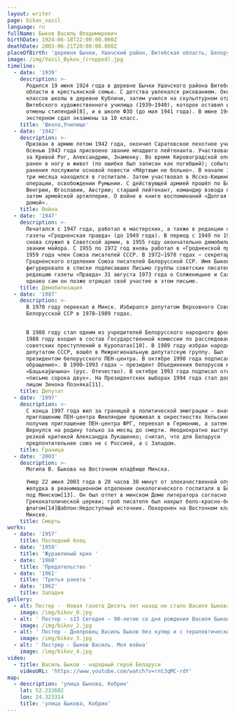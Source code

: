 ```yaml
---
layout: writer
page: bikav_vasil
language: ru
fullName: Быков Василь Владимирович
birthDate: 1924-06-18T22:00:00.000Z
deathDate: 2003-06-21T20:00:00.000Z
placeOfBirth: 'деревня Бычки, Ушачский район, Витебская область, Белорусская ССР, СССР'
image: /img/Vasil_Bykov_(cropped).jpg
timeline:
  - date: '1939'
    description: >-
      Родился 19 июня 1924 года в деревне Бычки Ушачского района Витебской
      области в крестьянской семье. С детства увлекался рисованием. Окончил 8
      классов школы в деревне Кубличи, затем учился на скульптурном отделении
      Витебского художественного училища (1939—1940), которое оставил из-за
      отмены стипендий[8], и в школе ФЗО (до мая 1941 года). В июне 1941 года
      экстерном сдал экзамены за 10 класс.
    title: 'Школа,Училище'
  - date: '1942'
    description: >-
      Призван в армию летом 1942 года, окончил Саратовское пехотное училище.
      Осенью 1943 года присвоено звание младшего лейтенанта. Участвовал в боях
      за Кривой Рог, Александрию, Знаменку. Во время Кировоградской операции
      ранен в ногу и живот (по ошибке был записан как погибший); события после
      ранения послужили основой повести «Мёртвым не больно». В начале 1944 года
      три месяца находился в госпитале. Затем участвовал в Ясско-Кишинёвской
      операции, освобождении Румынии. С действующей армией прошёл по Болгарии,
      Венгрии, Югославии, Австрии; старший лейтенант, командир взвода полковой,
      затем армейской артиллерии. О войне в книге воспоминаний «Долгая дорога
      домой».
    title: Война
  - date: '1947'
    description: >-
      Печатался с 1947 года, работал в мастерских, а также в редакции областной
      газеты «Гродненская правда» (до 1949 года). В период с 1949 по 1955 год
      снова служил в Советской армии, в 1955 году окончательно демобилизовался в
      звании майора. С 1955 по 1972 год вновь работал в «Гродненской правде». С
      1959 года член Союза писателей СССР. В 1972—1978 годах — секретарь
      Гродненского отделения Союза писателей Белорусской ССР. Имя Быкова
      фигурировало в списке подписавших Письмо группы советских писателей в
      редакцию газеты «Правда» 31 августа 1973 года о Солженицыне и Сахарове,
      однако сам он позже отрицал своё участие в этом письме.
    title: Демобилизация
  - date: '1987'
    description: >-
      В 1978 году переехал в Минск. Избирался депутатом Верховного Совета
      Белорусской ССР в 1978—1989 годах.


      В 1988 году стал одним из учредителей Белорусского народного фронта. В
      1988 году входил в состав Государственной комиссии по расследованию
      советских преступлений в Куропатах[10]. В 1989 году избран народным
      депутатом СССР, вошёл в Межрегиональную депутатскую группу. Был
      президентом белорусского ПЕН-центра. В октябре 1990 года подписал «Римское
      обращение». В 1990—1993 годах — президент Объединения белорусов мира
      «Бацькаўшчына» (рус. Отечество). В октябре 1993 года подписал открытое
      «письмо сорока двух». На Президентских выборах 1994 года стал доверенным
      лицом Зенона Позняка[11].
    title: Депутат
  - date: '1997'
    description: >-
      С конца 1997 года жил за границей в политической эмиграции — вначале по
      приглашению ПЕН-центра Финляндии проживал в окрестностях Хельсинки, затем,
      получив приглашение ПЕН-центра ФРГ, переехал в Германию, а затем в Чехию.
      Вернулся на родину только за месяц до смерти. Неоднократно выступал с
      резкой критикой Александра Лукашенко; считал, что для Беларуси
      предпочтительнее союз не с Россией, а с Западом.
    title: Граница
  - date: '2003'
    description: >-
      Могила В. Быкова на Восточном кладбище Минска.

      Умер 22 июня 2003 года в 20 часов 30 минут от злокачественной опухоли
      желудка в реанимационном отделении онкологического госпиталя в Боровлянах,
      под Минском[13]. Он был отпет в минском Доме литератора согласно обряду
      Грекокатолической церкви; гроб писателя был накрыт бело-красно-белым
      флагом[14]Шаблон:Недоступный источник. Похоронен на Восточном кладбище в
      Минске.
    title: Смерть
works:
  - date: '1957'
    title: Последний боец
  - date: '1959'
    title: 'Журавлиный крик '
  - date: '1960'
    title: 'Предательство '
  - date: '1961'
    title: 'Третья ракета '
  - date: '1962'
    title: Западня
gallery:
  - alt: Постер -  Новая газета Десять лет назад не стало Василя Быкова
    image: /img/bikov_0.jpg
  - alt: ' Постер - s13 Сегодня – 90-летие со дня рождения Василя Быкова'
    image: /img/bikov_2.jpg
  - alt: ' Постер - Дняпровец Василь Быков без купюр и с терапевтическим эффектом'
    image: /img/bikov_3.jpg
  - alt: ' Пострер - Быков Василь. Моя война'
    image: /img/bikov_4.jpg
video:
  - title: Василь Быков - народный герой Беларуси
    videoURL: 'https://www.youtube.com/watch?v=rnt3qMC-rdY'
map:
  - description: 'улица Быкова, Кобрин'
    lat: 52.233602
    lon: 24.323314
    title: 'улица Быкова, Кобрин'
---
```

